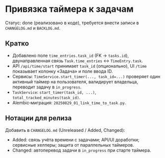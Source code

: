 # Привязка таймера к задачам

Статус: done (реализовано в коде), требуется внести записи в `CHANGELOG.md` и `BACKLOG.md`.

## Кратко
- Добавлено поле `time_entries.task_id` (FK → `tasks.id`), двунаправленная связь `Task.time_entries` ↔ `TimeEntry.task`.
- API `/api/time/start` принимает `task_id` (опционально), UI `/time` показывает колонку «Задача» и поле ввода ID.
- Сервисы: `TimeService.start_timer(..., task_id=...)` проверяет один активный таймер на пользователя, валидирует владельца, переводит задачу в `in_progress`.
- `TaskService`: `start_timer(task_id, ...)`, `total_tracked_minutes(task_id)`.
- Alembic‑миграция: `20250829_01_link_time_to_task.py`.

## Нотации для релиза
Добавить в `CHANGELOG.md` (Unreleased / Added, Changed):
- Added: связь учёта времени с задачами; API/UI доработки; сервисные хелперы; защита от параллельных таймеров.
- Changed: автоперевод задачи в `in_progress` при старте таймера.


